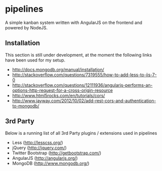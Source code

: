 pipelines
=========

A simple kanban system written with AngularJS on the frontend and powered by NodeJS.

## Installation
This section is still under development, at the moment the following links have been used for my setup.

* http://docs.mongodb.org/manual/installation/
* http://stackoverflow.com/questions/7319555/how-to-add-less-to-iis-7-0
* http://stackoverflow.com/questions/12111936/angularjs-performs-an-options-http-request-for-a-cross-origin-resource
* http://www.html5rocks.com/en/tutorials/cors/
* http://www.jayway.com/2012/10/02/add-rest-cors-and-authentication-to-mongodb/

## 3rd Party
Below is a running list of all 3rd Party plugins / extensions used in pipelines

* Less (http://lesscss.org/)
* jQuery (http://jquery.com/)
* Twitter Bootstrap (http://getbootstrap.com/)
* AngularJS (http://angularjs.org/)
* MongoDB (http://www.mongodb.org/)
